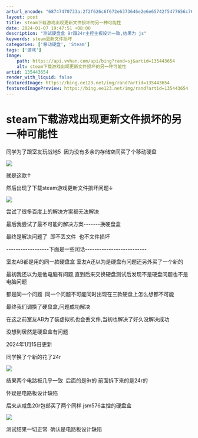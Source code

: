 ```yaml
---
arturl_encode: "68747470733a:2f2f626c6f672e6373646e2e6e65742f5477656c766554452f:61727469636c652f64657461696c732f313335343433363534"
layout: post
title: steam下载游戏出现更新文件损坏的另一种可能性
date: 2024-01-07 19:47:51 +08:00
description: "测试硬盘盒 9r跟24r主控主板设计一致,结果为 js"
keywords: steam更新文件损坏
categories: ['移动硬盘', 'Steam']
tags: ['游戏']
image:
    path: https://api.vvhan.com/api/bing?rand=sj&artid=135443654
    alt: steam下载游戏出现更新文件损坏的另一种可能性
artid: 135443654
render_with_liquid: false
featuredImage: https://bing.ee123.net/img/rand?artid=135443654
featuredImagePreview: https://bing.ee123.net/img/rand?artid=135443654
---
```


# steam下载游戏出现更新文件损坏的另一种可能性

同学为了跟室友玩战地5  因为没有多余的存储空间买了个移动硬盘

![](https://i-blog.csdnimg.cn/blog_migrate/a86291095946f59511add09cc81f4044.jpeg)

就是这款↑

然后出现了下载steam游戏更新文件损坏问题↓

![](https://i-blog.csdnimg.cn/blog_migrate/6a45a372ee5d325c5a1b27833863fe98.png)

尝试了很多百度上的解决方案都无法解决

最后我尝试了最不可能的解决方案-------换硬盘盒

最终是解决问题了  即不丢文件  也不文件损坏

------------------下面是一些闲话--------------------------

室友AB都是用的同一款硬盘盒 室友A还以为是硬盘有问题还另外买了一个新的

最初我还以为是他电脑有问题,直到后来交换硬盘测试后发现不是硬盘问题也不是电脑问题

都是同一个问题  同一个问题不可能同时出现在三款硬盘上怎么想都不可能

最终我们调换了硬盘盒,问题成功解决

在这之前室友AB为了装虚拟机也会丢文件,当初也解决了好久没解决成功

没想到居然是硬盘盒有问题

2024年1月15日更新

同学换了个新的花了24r

![](https://i-blog.csdnimg.cn/blog_migrate/c6364f05048137e6e8d7a5427c6a4d4b.jpeg)

结果两个电路板几乎一致  后面的是9r的 前面拆下来的是24r的

怀疑是电路板设计缺陷

后来从咸鱼20r包邮买了两个同样 jsm576主控的硬盘盒

![](https://i-blog.csdnimg.cn/blog_migrate/3e28c207cb6984484d5b8d9d114487f7.jpeg)

测试结果一切正常  确认是电路板设计缺陷